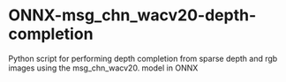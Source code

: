 # ONNX-msg_chn_wacv20-depth-completion
Python script for performing depth completion from sparse depth and rgb images using the msg_chn_wacv20. model in ONNX
